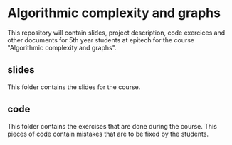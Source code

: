 
# Algorithmic complexity and graphs

This repository will contain slides, project description, code exercices and other documents for 5th year students at epitech for the course "Algorithmic complexity and graphs".

## slides

This folder contains the slides for the course.

## code

This folder contains the exercises that are done during the course. This pieces
of code contain mistakes that are to be fixed by the students.
